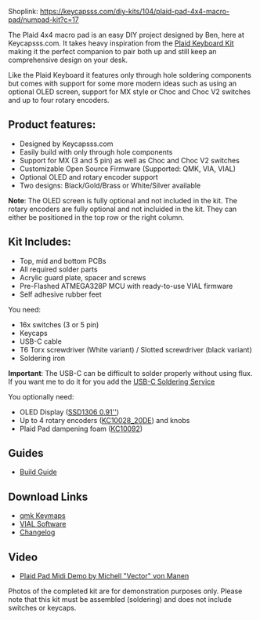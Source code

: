 Shoplink: https://keycapsss.com/diy-kits/104/plaid-pad-4x4-macro-pad/numpad-kit?c=17

The Plaid 4x4 macro pad is an easy DIY project designed by Ben, here at Keycapsss.com. It takes heavy inspiration from the [Plaid Keyboard Kit](https://keycapsss.com/diy-kits/90/plaid-gold-keyboard-kit-usb-c-mx/choc?c=17) making it the perfect companion to pair both up and still keep an comprehensive design on your desk.

Like the Plaid Keyboard it features only through hole soldering components but comes with support for some more modern ideas such as using an optional OLED screen, support for MX style or Choc and Choc V2 switches and up to four rotary encoders. 

## Product features:
* Designed by Keycapsss.com
* Easily build with only through hole components
* Support for MX (3 and 5 pin) as well as Choc and Choc V2 switches 
* Customizable Open Source Firmware (Supported: QMK, VIA, VIAL)
* Optional OLED and rotary encoder support
* Two designs: Black/Gold/Brass or White/Silver available

**Note**: The OLED screen is fully optional and not included in the kit. The rotary encoders are fully optional and not incluided in the kit. They can either be positioned in the top row or the right column.

## Kit Includes:
* Top, mid and bottom PCBs
* All required solder parts
* Acrylic guard plate, spacer and screws
* Pre-Flashed ATMEGA328P MCU with ready-to-use VIAL firmware
* Self adhesive rubber feet

You need:
* 16x switches (3 or 5 pin)
* Keycaps
* USB-C cable
* T6 Torx screwdriver (White variant) / Slotted screwdriver (black variant)
* Soldering iron

**Important**: The USB-C can be difficult to solder properly without using flux. If you want me to do it for you add the [USB-C Soldering Service](https://keycapsss.com/new/123/solder-service-for-usb-c-connector?c=18) 

You optionally need:
* OLED Display ([SSD1306 0.91''](https://keycapsss.com/keyboard-parts/parts/80/0.91-oled-lcd-display-128x32-ssd1306-i2c?number=KC10048_WH))
* Up to 4 rotary encoders ([KC10028_20DE](https://keycapsss.com/keyboard-parts/parts/59/rotary-encoder-with-switch)) and knobs
* Plaid Pad dampening foam ([KC10092](https://keycapsss.com/keyboard-parts/dampening-foam/126/plaid-pad-dampening-foam))

## Guides
* [Build Guide](https://github.com/Keycapsss/Plaid-Pad/blob/master/docs/solder-parts.md)

## Download Links
* [qmk Keymaps](https://github.com/qmk/qmk_firmware/tree/master/keyboards/keycapsss/plaid_pad/keymaps)
* [VIAL Software](https://get.vial.today/)
* [Changelog](https://github.com/Keycapsss/Plaid-Pad/blob/master/docs/changelog.md)

## Video
* [Plaid Pad Midi Demo by Michell "Vector" von Manen](https://www.youtube.com/watch?v=PrBaf3t-Rqo)

Photos of the completed kit are for demonstration purposes only.
Please note that this kit must be assembled (soldering) and does not include switches or keycaps.
